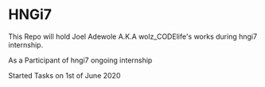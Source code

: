 # HNGi7
This Repo will hold Joel Adewole A.K.A wolz_CODElife's works during hngi7 internship.

As a Participant of hngi7 ongoing internship

Started Tasks on 1st of June 2020
